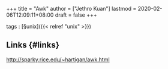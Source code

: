 +++
title = "Awk"
author = ["Jethro Kuan"]
lastmod = 2020-02-06T12:09:11+08:00
draft = false
+++

tags
: [§unix]({{< relref "unix" >}})


## Links {#links}

<http://sparky.rice.edu/~hartigan/awk.html>

